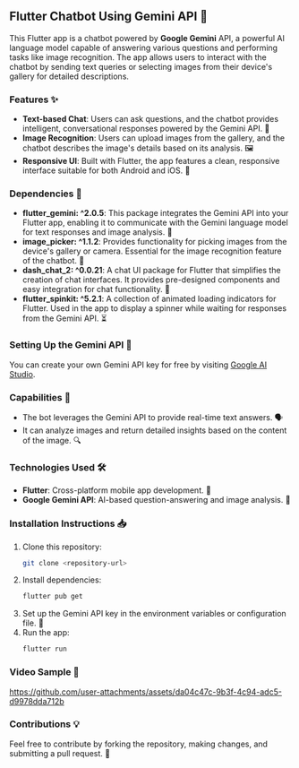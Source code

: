 ## Flutter Chatbot Using Gemini API 🤖

This Flutter app is a chatbot powered by **Google Gemini** API, a powerful AI language model capable of answering various questions and performing tasks like image recognition. The app allows users to interact with the chatbot by sending text queries or selecting images from their device's gallery for detailed descriptions.

### Features ✨
- **Text-based Chat**: Users can ask questions, and the chatbot provides intelligent, conversational responses powered by the Gemini API. 💬
- **Image Recognition**: Users can upload images from the gallery, and the chatbot describes the image's details based on its analysis. 🖼️
- **Responsive UI**: Built with Flutter, the app features a clean, responsive interface suitable for both Android and iOS. 📱

### Dependencies 🔧
- **flutter_gemini: ^2.0.5**: This package integrates the Gemini API into your Flutter app, enabling it to communicate with the Gemini language model for text responses and image analysis. 🌟
- **image_picker: ^1.1.2**: Provides functionality for picking images from the device's gallery or camera. Essential for the image recognition feature of the chatbot. 📸
- **dash_chat_2: ^0.0.21**: A chat UI package for Flutter that simplifies the creation of chat interfaces. It provides pre-designed components and easy integration for chat functionality. 💬
- **flutter_spinkit: ^5.2.1**: A collection of animated loading indicators for Flutter. Used in the app to display a spinner while waiting for responses from the Gemini API. ⏳

### Setting Up the Gemini API 🚀

You can create your own Gemini API key for free by visiting [Google AI Studio](https://aistudio.google.com/app/prompts/new_chat). 

### Capabilities 🎯
- The bot leverages the Gemini API to provide real-time text answers. 🗣️
- It can analyze images and return detailed insights based on the content of the image. 🔍

### Technologies Used 🛠️
- **Flutter**: Cross-platform mobile app development. 📲
- **Google Gemini API**: AI-based question-answering and image analysis. 🤖

### Installation Instructions 📥
1. Clone this repository:
   ```bash
   git clone <repository-url>
   ```
2. Install dependencies:
   ```bash
   flutter pub get
   ```
3. Set up the Gemini API key in the environment variables or configuration file. 🔑
4. Run the app:
   ```bash
   flutter run
   ```

### Video Sample 📸
https://github.com/user-attachments/assets/da04c47c-9b3f-4c94-adc5-d9978dda712b

### Contributions 💡
Feel free to contribute by forking the repository, making changes, and submitting a pull request. 🔄

